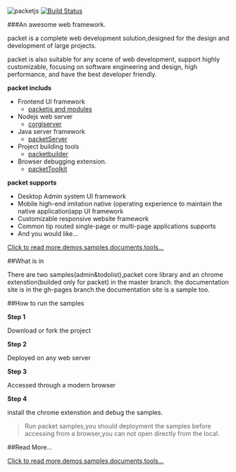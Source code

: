 ![packetjs](https://github.com/hou80houzhu/packet/raw/gh-pages/packet/opensite/pc/style/images/logo2.png) [![Build Status](https://travis-ci.org/hou80houzhu/packet.js.svg?branch=master)](https://travis-ci.org/hou80houzhu/packet.js)

###An awesome web framework.

packet is a complete web development solution,designed for the design and development of large projects.

packet is also suitable for any scene of web development, support highly customizable, focusing on software engineering and design, high performance, and have the best developer friendly. 

**packet includs**
 
- Frontend UI framework
  - [packetjs and modules](http://packetjs.org "packetjs and modules")
- Nodejs web server 
  - [corgiserver](https://github.com/hou80houzhu/corgiserver "corgiserver")
- Java server framework
  - [packetServer](https://github.com/hou80houzhu/packetServer "packetServer")
- Project building tools
  - [packetbuilder](https://github.com/hou80houzhu/packetbuilder "packetbuilder")
- Browser debugging extension.
  - [packetToolkit](https://github.com/hou80houzhu/packetToolkit "packetToolkit")

**packet supports**

- Desktop Admin system UI framework
- Mobile high-end imitation native (operating experience to maintain the native application)app UI framework
- Customizable responsive website framework
- Common tip routed single-page or multi-page applications supports
- And you would like...


[Click to read more,demos,samples,documents,tools...](http://hou80houzhu.github.io/packetjs/ "Read More,Demos,Documents")


##What is in

There are two samples(admin&todolist),packet core library and an chrome    extenstion(builded only for packet) in the master branch. the documentation site is in the gh-pages branch.the documentation site is a sample too.

##How to run the samples

**Step 1**

Download or fork the project

**Step 2**

Deployed on any web server

**Step 3**

Accessed through a modern browser

**Step 4**

install the chrome extenstion and debug the samples.

> Run packet samples,you should deployment the samples before accessing from a browser,you can not open directly from the local.

##Read More...

[Click to read more,demos,samples,documents,tools...](http://hou80houzhu.github.io/packetjs/ "Read More,Demos,Documents")